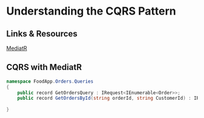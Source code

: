 # Understanding the CQRS Pattern

## Links & Resources

[MediatR](https://github.com/jbogard/MediatR)

## CQRS with MediatR



```c#
namespace FoodApp.Orders.Queries
{
    public record GetOrdersQuery : IRequest<IEnumerable<Order>>;
    public record GetOrdersById(string orderId, string CustomerId) : IRequest<Order>;
    
}
```
